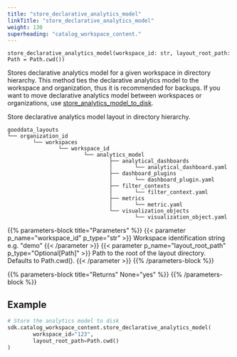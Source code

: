 ```yaml
---
title: "store_declarative_analytics_model"
linkTitle: "store_declarative_analytics_model"
weight: 130
superheading: "catalog_workspace_content."
---
```




``store_declarative_analytics_model(workspace_id: str, layout_root_path: Path = Path.cwd())``

Stores declarative analytics model for a given workspace in directory hierarchy. This method ties the declarative analytics model to the workspace and organization, thus it is recommended for backups. If you want to move declarative analytics model between workspaces or organizations, use [store_analytics_model_to_disk](../store_analytics_model_to_disk/).

Store declarative analytics model layout in directory hierarchy.

    gooddata_layouts
    └── organization_id
            └── workspaces
                    └── workspace_id
                            └── analytics_model
                                    ├── analytical_dashboards
                                    │       └── analytical_dashboard.yaml
                                    ├── dashboard_plugins
                                    │       └── dashboard_plugin.yaml
                                    ├── filter_contexts
                                    │       └── filter_context.yaml
                                    ├── metrics
                                    │       └── metric.yaml
                                    └── visualization_objects
                                            └── visualization_object.yaml

{{% parameters-block  title="Parameters" %}}
{{< parameter p_name="workspace_id" p_type="str" >}}
Workspace identification string e.g. "demo"
{{< /parameter >}}
{{< parameter p_name="layout_root_path" p_type="Optional[Path]" >}}
Path to the root of the layout directory. Defaults to Path.cwd().
{{< /parameter >}}
{{% /parameters-block %}}

{{% parameters-block title="Returns" None="yes" %}}
{{% /parameters-block %}}

## Example

```Python
# Store the analytics model to disk
sdk.catalog_workspace_content.store_declarative_analytics_model(
        workspace_id="123",
        layout_root_path=Path.cwd()
)
```
